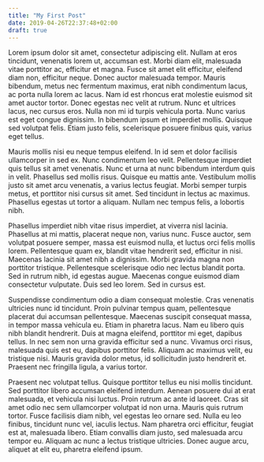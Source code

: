 ```yaml
---
title: "My First Post"
date: 2019-04-26T22:37:48+02:00
draft: true
---
```

Lorem ipsum dolor sit amet, consectetur adipiscing elit. Nullam at eros tincidunt, venenatis lorem ut, accumsan est. Morbi diam elit, malesuada vitae porttitor ac, efficitur et magna. Fusce sit amet elit efficitur, eleifend diam non, efficitur neque. Donec auctor malesuada tempor. Mauris bibendum, metus nec fermentum maximus, erat nibh condimentum lacus, ac porta nulla lorem ac lacus. Nam id est rhoncus erat molestie euismod sit amet auctor tortor. Donec egestas nec velit at rutrum. Nunc et ultrices lacus, nec cursus eros. Nulla non mi id turpis vehicula porta. Nunc varius est eget congue dignissim. In bibendum ipsum et imperdiet mollis. Quisque sed volutpat felis. Etiam justo felis, scelerisque posuere finibus quis, varius eget tellus.

Mauris mollis nisi eu neque tempus eleifend. In id sem et dolor facilisis ullamcorper in sed ex. Nunc condimentum leo velit. Pellentesque imperdiet quis tellus sit amet venenatis. Nunc et urna at nunc bibendum interdum quis in velit. Phasellus sed mollis risus. Quisque eu mattis ante. Vestibulum mollis justo sit amet arcu venenatis, a varius lectus feugiat. Morbi semper turpis metus, et porttitor nisi cursus sit amet. Sed tincidunt in lectus ac maximus. Phasellus egestas ut tortor a aliquam. Nullam nec tempus felis, a lobortis nibh.

Phasellus imperdiet nibh vitae risus imperdiet, at viverra nisl lacinia. Phasellus at mi mattis, placerat neque non, varius nunc. Fusce auctor, sem volutpat posuere semper, massa est euismod nulla, et luctus orci felis mollis lorem. Pellentesque quam ex, blandit vitae hendrerit sed, efficitur in nisi. Maecenas lacinia sit amet nibh a dignissim. Morbi gravida magna non porttitor tristique. Pellentesque scelerisque odio nec lectus blandit porta. Sed in rutrum nibh, id egestas augue. Maecenas congue euismod diam consectetur vulputate. Duis sed leo lorem. Sed in cursus est.

Suspendisse condimentum odio a diam consequat molestie. Cras venenatis ultricies nunc id tincidunt. Proin pulvinar tempus quam, pellentesque placerat dui accumsan pellentesque. Maecenas suscipit consequat massa, in tempor massa vehicula eu. Etiam in pharetra lacus. Nam eu libero quis nibh blandit hendrerit. Duis at magna eleifend, porttitor mi eget, dapibus tellus. In nec sem non urna gravida efficitur sed a nunc. Vivamus orci risus, malesuada quis est eu, dapibus porttitor felis. Aliquam ac maximus velit, eu tristique nisi. Mauris gravida dolor metus, id sollicitudin justo hendrerit et. Praesent nec fringilla ligula, a varius tortor.

Praesent nec volutpat tellus. Quisque porttitor tellus eu nisi mollis tincidunt. Sed porttitor libero accumsan eleifend interdum. Aenean posuere dui at erat malesuada, et vehicula nisi luctus. Proin rutrum ac ante id laoreet. Cras sit amet odio nec sem ullamcorper volutpat id non urna. Mauris quis rutrum tortor. Fusce facilisis diam nibh, vel egestas leo ornare sed. Nulla eu leo finibus, tincidunt nunc vel, iaculis lectus. Nam pharetra orci efficitur, feugiat est at, malesuada libero. Etiam convallis diam justo, sed malesuada arcu tempor eu. Aliquam ac nunc a lectus tristique ultricies. Donec augue arcu, aliquet at elit eu, pharetra eleifend ipsum.
